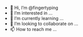 - 👋 Hi, I’m @fingertyping
- 👀 I’m interested in ...
- 🌱 I’m currently learning ...
- 💞️ I’m looking to collaborate on ...
- 📫 How to reach me ...

<!---
fingertyping/fingertyping is a ✨ special ✨ repository because its `README.md` (this file) appears on your GitHub profile.
You can click the Preview link to take a look at your changes.
--->
